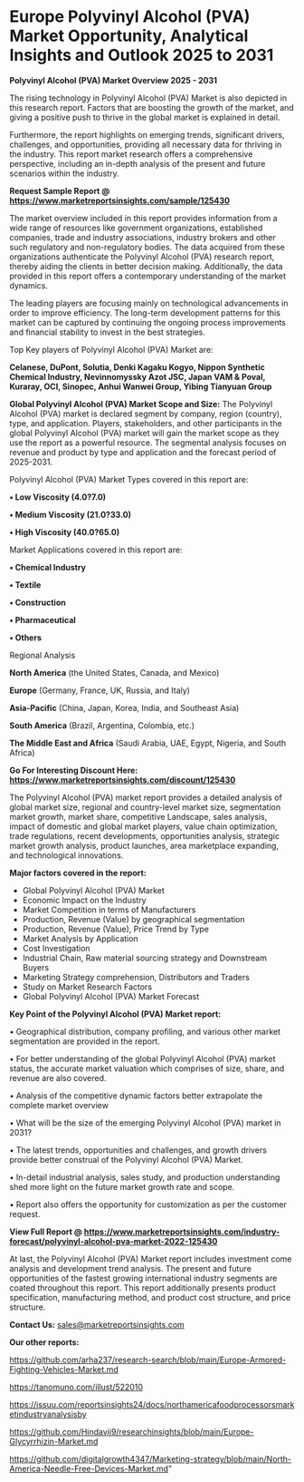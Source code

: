 # Europe Polyvinyl Alcohol (PVA) Market Opportunity, Analytical Insights and Outlook 2025 to 2031

<Strong> Polyvinyl Alcohol (PVA) Market Overview 2025 - 2031</strong>

The rising technology in Polyvinyl Alcohol (PVA) Market is also depicted in this research report. Factors that are boosting the growth of the market, and giving a positive push to thrive in the global market is explained in detail.

Furthermore, the report highlights on emerging trends, significant drivers, challenges, and opportunities, providing all necessary data for thriving in the industry. This report market research offers a comprehensive perspective, including an in-depth analysis of the present and future scenarios within the industry.

<strong>Request Sample Report @ <a href=https://www.marketreportsinsights.com/sample/125430>https://www.marketreportsinsights.com/sample/125430</a></strong>

The market overview included in this report provides information from a wide range of resources like government organizations, established companies, trade and industry associations, industry brokers and other such regulatory and non-regulatory bodies. The data acquired from these organizations authenticate the Polyvinyl Alcohol (PVA) research report, thereby aiding the clients in better decision making. Additionally, the data provided in this report offers a contemporary understanding of the market dynamics.

The leading players are focusing mainly on technological advancements in order to improve efficiency. The long-term development patterns for this market can be captured by continuing the ongoing process improvements and financial stability to invest in the best strategies.

Top Key players of Polyvinyl Alcohol (PVA) Market are:

<strong>Celanese, DuPont, Solutia, Denki Kagaku Kogyo, Nippon Synthetic Chemical Industry, Nevinnomyssky Azot JSC, Japan VAM & Poval, Kuraray, OCI, Sinopec, Anhui Wanwei Group, Yibing Tianyuan Group</strong>

<strong><b>Global Polyvinyl Alcohol (PVA) Market Scope and Size:</b></strong>
The Polyvinyl Alcohol (PVA) market is declared segment by company, region (country), type, and application. Players, stakeholders, and other participants in the global Polyvinyl Alcohol (PVA) market will gain the market scope as they use the report as a powerful resource. The segmental analysis focuses on revenue and product by type and application and the forecast period of 2025-2031.

Polyvinyl Alcohol (PVA) Market Types covered in this report are:

<strong>• Low Viscosity (4.0?7.0)

• Medium Viscosity (21.0?33.0)

• High Viscosity (40.0?65.0)</strong>

Market Applications covered in this report are:

<strong>• Chemical Industry

• Textile

• Construction

• Pharmaceutical

• Others</strong> 

Regional Analysis

<strong>North America</strong> (the United States, Canada, and Mexico)

<strong>Europe</strong> (Germany, France, UK, Russia, and Italy)

<strong>Asia-Pacific</strong> (China, Japan, Korea, India, and Southeast Asia)

<strong>South America</strong> (Brazil, Argentina, Colombia, etc.)

<strong>The Middle East and Africa</strong> (Saudi Arabia, UAE, Egypt, Nigeria, and South Africa)

<strong>Go For Interesting Discount Here: <a href=https://www.marketreportsinsights.com/discount/125430>https://www.marketreportsinsights.com/discount/125430</a></strong>

The Polyvinyl Alcohol (PVA) market report provides a detailed analysis of global market size, regional and country-level market size, segmentation market growth, market share, competitive Landscape, sales analysis, impact of domestic and global market players, value chain optimization, trade regulations, recent developments, opportunities analysis, strategic market growth analysis, product launches, area marketplace expanding, and technological innovations.

<strong><b>Major factors covered in the report:</b></strong>
<ul>
  <li>Global Polyvinyl Alcohol (PVA) Market </li>
  <li>Economic Impact on the Industry</li>
  <li>Market Competition in terms of Manufacturers</li>
  <li>Production, Revenue (Value) by geographical segmentation</li>
  <li>Production, Revenue (Value), Price Trend by Type</li>
  <li>Market Analysis by Application</li>
  <li>Cost Investigation</li>
  <li>Industrial Chain, Raw material sourcing strategy and Downstream Buyers</li>
  <li>Marketing Strategy comprehension, Distributors and Traders</li>
  <li>Study on Market Research Factors</li>
  <li>Global Polyvinyl Alcohol (PVA) Market Forecast</li>
</ul>

<strong><b>Key Point of the Polyvinyl Alcohol (PVA) Market report:</b></strong>

• Geographical distribution, company profiling, and various other market segmentation are provided in the report.

• For better understanding of the global Polyvinyl Alcohol (PVA) market status, the accurate market valuation which comprises of size, share, and revenue are also covered.

• Analysis of the competitive dynamic factors better extrapolate the complete market overview

• What will be the size of the emerging Polyvinyl Alcohol (PVA) market in 2031?

• The latest trends, opportunities and challenges, and growth drivers provide better construal of the Polyvinyl Alcohol (PVA) Market.

• In-detail industrial analysis, sales study, and production understanding shed more light on the future market growth rate and scope.

• Report also offers the opportunity for customization as per the customer request.

<strong><b>View Full Report @ <a href=https://www.marketreportsinsights.com/industry-forecast/polyvinyl-alcohol-pva-market-2022-125430>https://www.marketreportsinsights.com/industry-forecast/polyvinyl-alcohol-pva-market-2022-125430</a></b></strong>


At last, the Polyvinyl Alcohol (PVA) Market report includes investment come analysis and development trend analysis. The present and future opportunities of the fastest growing international industry segments are coated throughout this report. This report additionally presents product specification, manufacturing method, and product cost structure, and price structure.

<strong>Contact Us:</strong>
sales@marketreportsinsights.com

<strong>Our other reports:</strong>

<a href=https://github.com/arha237/research-search/blob/main/Europe-Armored-Fighting-Vehicles-Market.md>https://github.com/arha237/research-search/blob/main/Europe-Armored-Fighting-Vehicles-Market.md</a>

<a href=https://tanomuno.com/illust/522010>https://tanomuno.com/illust/522010</a>

<a href=https://issuu.com/reportsinsights24/docs/northamericafoodprocessorsmarketindustryanalysisby>https://issuu.com/reportsinsights24/docs/northamericafoodprocessorsmarketindustryanalysisby</a>

<a href=https://github.com/Hindavii9/researchinsights/blob/main/Europe-Glycyrrhizin-Market.md>https://github.com/Hindavii9/researchinsights/blob/main/Europe-Glycyrrhizin-Market.md</a>

<a href=https://github.com/digitalgrowth4347/Marketing-strategy/blob/main/North-America-Needle-Free-Devices-Market.md>https://github.com/digitalgrowth4347/Marketing-strategy/blob/main/North-America-Needle-Free-Devices-Market.md</a>"
